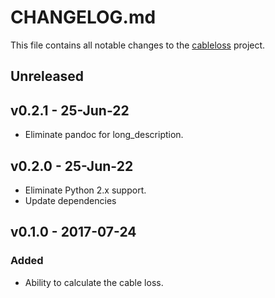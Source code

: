 # CHANGELOG.md
This file contains all notable changes to the [cableloss][] project.

## Unreleased

## v0.2.1 - 25-Jun-22
- Eliminate pandoc for long_description.

## v0.2.0 - 25-Jun-22
- Eliminate Python 2.x support.
- Update dependencies

## v0.1.0 - 2017-07-24

### Added
- Ability to calculate the cable loss.


[cableloss]: https://github.com/questrail/cableloss
